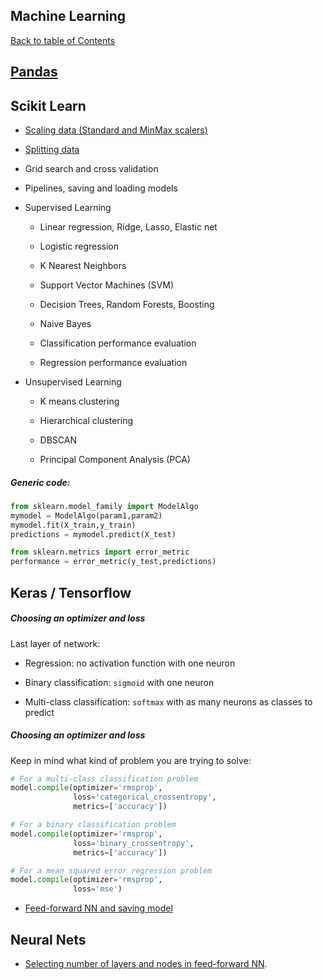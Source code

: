 ## Machine Learning
[Back to table of Contents](../README.md)

## [Pandas](pandas.md)

## Scikit Learn

- [Scaling data (Standard and MinMax scalers)](scaling_data.md)

- [Splitting data](splitting_data.md)

- Grid search and cross validation

- Pipelines, saving and loading models

- Supervised Learning

    - Linear regression, Ridge, Lasso, Elastic net
    
    - Logistic regression
    
    - K Nearest Neighbors
    
    - Support Vector Machines (SVM)
    
    - Decision Trees, Random Forests, Boosting

    - Naive Bayes
    
    - Classification performance evaluation
    
    - Regression performance evaluation

- Unsupervised Learning

    - K means clustering

    - Hierarchical clustering

    - DBSCAN

    - Principal Component Analysis (PCA)

##### Generic code:
```python
from sklearn.model_family import ModelAlgo
mymodel = ModelAlgo(param1,param2)
mymodel.fit(X_train,y_train)
predictions = mymodel.predict(X_test)

from sklearn.metrics import error_metric
performance = error_metric(y_test,predictions)
```

## Keras / Tensorflow

##### Choosing an optimizer and loss

Last layer of network:

- Regression: no activation function with one neuron

- Binary classification: ```sigmoid``` with one neuron

- Multi-class classification: ```softmax``` with as many neurons as classes to predict

##### Choosing an optimizer and loss

Keep in mind what kind of problem you are trying to solve:

```python
# For a multi-class classification problem
model.compile(optimizer='rmsprop',
              loss='categorical_crossentropy',
              metrics=['accuracy'])

# For a binary classification problem
model.compile(optimizer='rmsprop',
              loss='binary_crossentropy',
              metrics=['accuracy'])

# For a mean squared error regression problem
model.compile(optimizer='rmsprop',
              loss='mse')
```

- [Feed-forward NN and saving model](feedforward.md)

## Neural Nets

- [Selecting number of layers and nodes in feed-forward NN](https://stats.stackexchange.com/questions/181/how-to-choose-the-number-of-hidden-layers-and-nodes-in-a-feedforward-neural-netw).